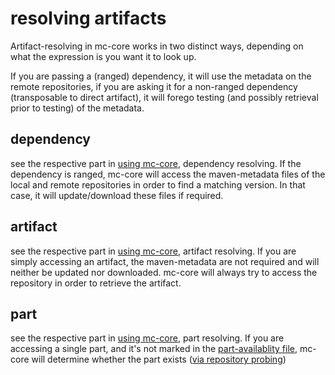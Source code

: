 # resolving artifacts

Artifact-resolving in mc-core works in two distinct ways, depending on what the expression is you want it to look up.

If you are passing a (ranged) dependency, it will use the metadata on the remote repositories, if you are asking it for a non-ranged dependency (transposable to direct artifact), it will forego testing (and possibly retrieval prior to testing) of the metadata.

## dependency
see the respective part in [using mc-core](../using/using.md), dependency resolving.
If the dependency is ranged, mc-core will access the maven-metadata files of the local and remote repositories in order to find a matching version. In that case, it will update/download these files if required.

## artifact
see the respective part in [using mc-core](../using/using.md), artifact resolving.
If you are simply accessing an artifact, the maven-metadata are not required and will neither be updated nor downloaded. mc-core will always try to access the repository in order to retrieve the artifact.

## part
see the respective part in [using mc-core](../using/using.md), part resolving.
If you are accessing a single part, and it's not marked in the [part-availablity file](../resolving/parts.md), mc-core will determine whether the part exists ([via repository probing](../configuration/probing.md))
